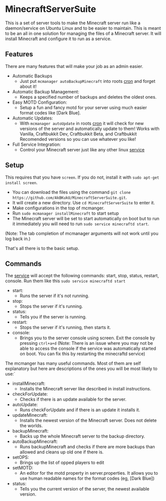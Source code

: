 MinecraftServerSuite
====================

This is a set of server tools to make the Minecraft server run like a daemon/service on Ubuntu Linux and to be easier to maintain. This is meant to be an all in one solution for managing the files of a Minecraft server. It will install Minecraft and configure it to run as a service. 


## Features

There are many features that will make your job as an admin easier.

 - Automatic Backups
	 - Just put `mcmanager autoBackupMinecraft` into roots [cron][cronGuide] and forget about it!
 - Automatic Backup Management:
	 - Keeps a specified number of backups and deletes the oldest ones.
 - Easy MOTD Configuration:
	 - Setup a fun and fancy motd for your server using much easier format codes like [Dark Blue].
 - Automatic Updates:
	 - With `mcmanager autoUpdate` in roots [cron][cronGuide] it will check for new versions of the server and automatically update to them! Works with Vanilla, Craftbukkit Dev, Craftbukkit Beta, and Craftbukkit Recomended versions so you can use whatever you like!
 - Full Service Integration:
	 - Control your Minecraft server just like any other linux [service][serviceGuide]

## Setup

This requires that you have `screen`. If you do not, install it with `sudo apt-get install screen`.

 - You can download the files using the command `git clone https://github.com/AkBKukU/MinecraftServerSuite.git`. 
 - It will create a new directory. Use `cd MinecraftServerSuite` to enter it.
 - Make configurations in the top of mcmanger.
 - Run `sudo mcmanager installMinecraft` to start setup
 - The Minecraft server will be set to start automatically on boot but to run it immediately you will need to run `sudo service minecraftd start`.

 (Note: The tab completion of mcmanager arguments will not work until you log back in.)

That's all there is to the basic setup. 

## Commands

The [service][serviceGuide] will accept the following commands: start, stop, status, restart, console. Run them like this `sudo service minecraftd start`

 - start:
	 - Runs the server if it's not running.
 - stop:
	 - Stops the server if it's running.
 - status:
	 - Tells you if the server is running.
 - restart:
	 - Stops the server if it's running, then starts it.
 - console:
	 - Brings you to the server console using screen. Exit the console by pressing `ctrl+a+d` (Note: There is an issue where you may not be able to access the console if the service was automatically started on boot. You can fix this by restarting the minecraftd service)


The mcmanger has many useful commands. Most of them are self explanatory but here are descriptions of the ones you will be most likely to use:`

 - installMinecraft:
	 - Installs the Minecraft server like described in install instructions.
 - checkForUpdate:
	 - Checks if there is an update available for the server.
 - autoUpdate:
	 - Runs checkForUpdate and if there is an update it installs it.
 - updateMinecraft:
	 - Installs the newest version of the Minecraft server. Does not delete the worlds.
 - backupMinecraft:
	 - Backs up the whole Minecraft server to the backup directory.
 - autoBackupMinecraft:
	 - Runs backupMinecraft and checks if there are more backups than allowed and cleans up old one if there is.
 - setOPS:
 	 - Brings up the list of opped players to edit
 - setMOTD: 
 	 - An editor for the motd property in server.properties. It allows you to use human readable names for the format codes (eg, [Dark Blue])
 - status:
 	 - Tells you the current version of the server, the newest available version.

[cronGuide]: http://www.adminschoice.com/crontab-quick-reference/ "What is Cron/Crontab?"
[serviceGuide]: http://linux.about.com/od/lts_guide/a/gdelts36.htm "What is a service?"
